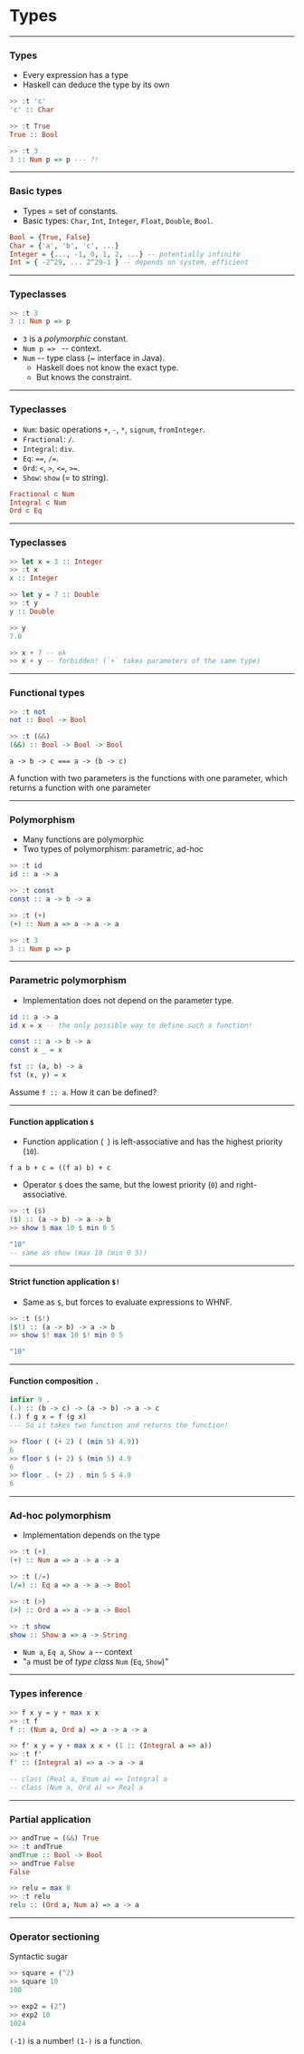 # Types

---

### Types

* Every expression has a type
* Haskell can deduce the type by its own

```haskell
>> :t 'c' 
'c' :: Char

>> :t True 
True :: Bool

>> :t 3 
3 :: Num p => p --- ?!
```

---

### Basic types

* Types = set of constants.
* Basic types: `Char`, `Int`, `Integer`, `Float`, `Double`, `Bool`.

```haskell
Bool = {True, False}
Char = {'a', 'b', 'c', ...}
Integer = {..., -1, 0, 1, 2, ...} -- potentially infinite
Int = { -2^29, ... 2^29-1 } -- depends on system, efficient
```

---

### Typeclasses

```haskell
>> :t 3
3 :: Num p => p
```

* `3` is a *polymorphic* constant. 
* `Num p => ` -- context.
* `Num` -- type class (~ interface in Java).
  * Haskell does not know the exact type.
  * But knows the constraint.


---

### Typeclasses

* `Num`: basic operations `+`, `-`, `*`, `signum`, `fromInteger`.
* `Fractional`: `/`.
* `Integral`: `div`.
* `Eq`: `==`, `/=`.
* `Ord`: `<`, `>`, `<=`, `>=`.
* `Show`: `show` (= to string).

```haskell
Fractional ⊂ Num
Integral ⊂ Num
Ord ⊂ Eq
```

---

### Typeclasses

```haskell
>> let x = 3 :: Integer
>> :t x 
x :: Integer

>> let y = 7 :: Double
>> :t y 
y :: Double

>> y
7.0
```
```haskell
>> x + 7 -- ok
>> x + y -- forbidden! (`+` takes parameters of the same type)
```

---

### Functional types

```haskell
>> :t not
not :: Bool -> Bool

>> :t (&&)
(&&) :: Bool -> Bool -> Bool
```
``` a -> b -> c === a -> (b -> c) ```

A function with two parameters is the functions with one parameter, 
which returns a function with one parameter

---

### Polymorphism

* Many functions are polymorphic
* Two types of polymorphism: parametric, ad-hoc

```Haskell
>> :t id
id :: a -> a

>> :t const
const :: a -> b -> a
```
```Haskell
>> :t (+)
(+) :: Num a => a -> a -> a

>> :t 3
3 :: Num p => p
```

---

### Parametric polymorphism

* Implementation does not depend on the parameter type.

```Haskell
id :: a -> a 
id x = x -- the only possible way to define such a function!
```
```Haskell
const :: a -> b -> a
const x _ = x
```
```Haskell
fst :: (a, b) -> a
fst (x, y) = x
```

Assume `f :: a`. How it can be defined?

---

#### Function application `$`

* Function application (` `) is left-associative and has the highest priority (`10`).

`f a b + c = ((f a) b) + c`
* Operator `$` does the same, but the lowest priority (`0`) and right-associative.

```haskell
>> :t ($)
($) :: (a -> b) -> a -> b
>> show $ max 10 $ min 0 5

"10"
-- same as show (max 10 (min 0 5))
```

---

#### Strict function application `$!`

* Same as `$`, but forces to evaluate expressions to WHNF.

```haskell
>> :t ($!)
($!) :: (a -> b) -> a -> b
>> show $! max 10 $! min 0 5

"10"
```

---

#### Function composition `.`

```haskell
infixr 9 .
(.) :: (b -> c) -> (a -> b) -> a -> c
(.) f g x = f (g x) 
--- So it takes two function and returns the function!
```

```haskell
>> floor ( (+ 2) ( (min 5) 4.9))
6
>> floor $ (+ 2) $ (min 5) 4.9
6
>> floor . (+ 2) . min 5 $ 4.9
6
```

---

### Ad-hoc polymorphism

* Implementation depends on the type

```Haskell
>> :t (+)
(+) :: Num a => a -> a -> a

>> :t (/=)
(/=) :: Eq a => a -> a -> Bool

>> :t (>)
(>) :: Ord a => a -> a -> Bool

>> :t show
show :: Show a => a -> String
```

* `Num a`, `Eq a`, `Show a` -- context
* "`a` must be of *type class* `Num` (`Eq`, `Show`)"

---

### Types inference

```Haskell
>> f x y = y + max x x
>> :t f
f :: (Num a, Ord a) => a -> a -> a
```
```Haskell
>> f' x y = y + max x x + (1 :: (Integral a => a))
>> :t f'
f' :: (Integral a) => a -> a -> a

-- class (Real a, Enum a) => Integral a
-- class (Num a, Ord a) => Real a
```

---

### Partial application

```haskell
>> andTrue = (&&) True
>> :t andTrue
andTrue :: Bool -> Bool
>> andTrue False
False

>> relu = max 0
>> :t relu
relu :: (Ord a, Num a) => a -> a
```

---

### Operator sectioning

Syntactic sugar

```haskell
>> square = (^2)
>> square 10
100

>> exp2 = (2^)
>> exp2 10
1024 
```

`(-1)`  is a number! `(1-)` is a function.









